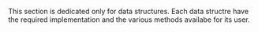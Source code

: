 This section is dedicated only for data structures. Each data structre have the required implementation and the various methods availabe for its user.
